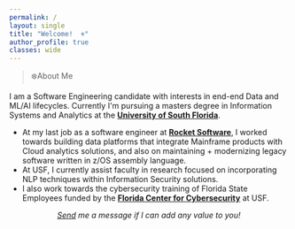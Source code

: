 ```yaml
---
permalink: /
layout: single
title: "Welcome!  ⚜️"
author_profile: true
classes: wide
---
```


> ❄️About Me

I am a Software Engineering candidate with interests in end-end Data and ML/AI lifecycles. Currently I'm pursuing a masters degree in Information Systems and Analytics at the [**University of South Florida**](https://www.usf.edu/). 

- At my last job as a software engineer at [**Rocket Software**](https://www.rocketsoftware.com/products/rocket-tmon-one/rocket-tmon), I worked towards building data platforms that integrate Mainframe products with Cloud analytics solutions, and also on maintaining + modernizing legacy software written in z/OS assembly language. 
- At USF, I currently assist faculty in research focused on incorporating NLP techniques within Information Security solutions. 
- I also work towards the cybersecurity training of Florida State Employees funded by the [**Florida Center for Cybersecurity**](https://cyberflorida.org/) at USF. 


<p style="text-align: center;"> <em> <a href="mailto:s.joearul@gmail.com">Send</a> me a message if I can add any value to you! </em> </p>

